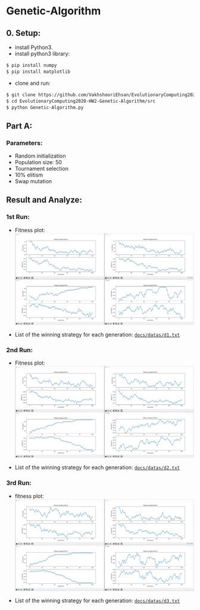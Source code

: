 # Genetic-Algorithm

## 0. Setup:
* install Python3.
* install python3 library:
```bash
$ pip install numpy
$ pip install matplotlib
```
* clone and run:
```bash
$ git clone https://github.com/VakhshooriEhsan/EvolutionaryComputing2020-HW2-Genetic-Algorithm.git
$ cd EvolutionaryComputing2020-HW2-Genetic-Algorithm/src
$ python Genetic-Algorithm.py
```

## Part A:

### Parameters:
* Random initialization
* Population size: 50
* Tournament selection
* 10% elitism
* Swap mutation

## Result and Analyze:

### 1st Run:

* Fitness plot:
![representation](https://github.com/VakhshooriEhsan/EvolutionaryComputing2020-HW2-Genetic-Algorithm/blob/master/docs/imgs/f1.PNG?raw=true)

* List of the winning strategy for each generation:
[`docs/datas/d1.txt`](https://github.com/VakhshooriEhsan/EvolutionaryComputing2020-HW2-Genetic-Algorithm/blob/master/docs/datas/d1.txt)

### 2nd Run:
* Fitness plot:
![representation](https://github.com/VakhshooriEhsan/EvolutionaryComputing2020-HW2-Genetic-Algorithm/blob/master/docs/imgs/f2.PNG?raw=true)

* List of the winning strategy for each generation:
[`docs/datas/d2.txt`](https://github.com/VakhshooriEhsan/EvolutionaryComputing2020-HW2-Genetic-Algorithm/blob/master/docs/datas/d2.txt)


### 3rd Run:
* fitness plot:
![representation](https://github.com/VakhshooriEhsan/EvolutionaryComputing2020-HW2-Genetic-Algorithm/blob/master/docs/imgs/f3.PNG?raw=true)

* List of the winning strategy for each generation:
[`docs/datas/d3.txt`](https://github.com/VakhshooriEhsan/EvolutionaryComputing2020-HW2-Genetic-Algorithm/blob/master/docs/datas/d3.txt)

